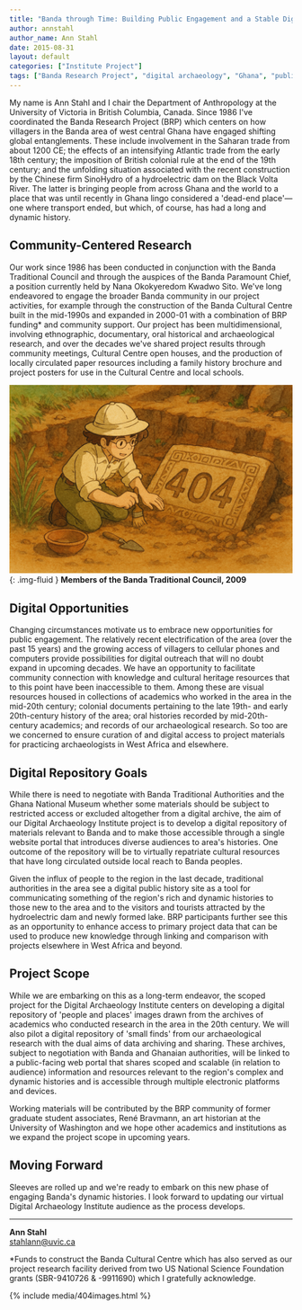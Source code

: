 ```yaml
---
title: "Banda through Time: Building Public Engagement and a Stable Digital Repository"
author: annstahl
author_name: Ann Stahl
date: 2015-08-31
layout: default
categories: ["Institute Project"]
tags: ["Banda Research Project", "digital archaeology", "Ghana", "public engagement", "repository"]
---
```


My name is Ann Stahl and I chair the Department of Anthropology at the University of Victoria in British Columbia, Canada. Since 1986 I've coordinated the Banda Research Project (BRP) which centers on how villagers in the Banda area of west central Ghana have engaged shifting global entanglements. These include involvement in the Saharan trade from about 1200 CE; the effects of an intensifying Atlantic trade from the early 18th century; the imposition of British colonial rule at the end of the 19th century; and the unfolding situation associated with the recent construction by the Chinese firm SinoHydro of a hydroelectric dam on the Black Volta River. The latter is bringing people from across Ghana and the world to a place that was until recently in Ghana lingo considered a 'dead-end place'—one where transport ended, but which, of course, has had a long and dynamic history.

## Community-Centered Research

Our work since 1986 has been conducted in conjunction with the Banda Traditional Council and through the auspices of the Banda Paramount Chief, a position currently held by Nana Okokyeredom Kwadwo Sito. We've long endeavored to engage the broader Banda community in our project activities, for example through the construction of the Banda Cultural Centre built in the mid-1990s and expanded in 2000-01 with a combination of BRP funding* and community support. Our project has been multidimensional, involving ethnographic, documentary, oral historical and archaeological research, and over the decades we've shared project results through community meetings, Cultural Centre open houses, and the production of locally circulated paper resources including a family history brochure and project posters for use in the Cultural Centre and local schools.

![Members of the Banda Traditional Council, 2009](/images/posts/404.png){: .img-fluid }
**Members of the Banda Traditional Council, 2009**

## Digital Opportunities

Changing circumstances motivate us to embrace new opportunities for public engagement. The relatively recent electrification of the area (over the past 15 years) and the growing access of villagers to cellular phones and computers provide possibilities for digital outreach that will no doubt expand in upcoming decades. We have an opportunity to facilitate community connection with knowledge and cultural heritage resources that to this point have been inaccessible to them. Among these are visual resources housed in collections of academics who worked in the area in the mid-20th century; colonial documents pertaining to the late 19th- and early 20th-century history of the area; oral histories recorded by mid-20th-century academics; and records of our archaeological research. So too are we concerned to ensure curation of and digital access to project materials for practicing archaeologists in West Africa and elsewhere.

## Digital Repository Goals

While there is need to negotiate with Banda Traditional Authorities and the Ghana National Museum whether some materials should be subject to restricted access or excluded altogether from a digital archive, the aim of our Digital Archaeology Institute project is to develop a digital repository of materials relevant to Banda and to make those accessible through a single website portal that introduces diverse audiences to area's histories. One outcome of the repository will be to virtually repatriate cultural resources that have long circulated outside local reach to Banda peoples.

Given the influx of people to the region in the last decade, traditional authorities in the area see a digital public history site as a tool for communicating something of the region's rich and dynamic histories to those new to the area and to the visitors and tourists attracted by the hydroelectric dam and newly formed lake. BRP participants further see this as an opportunity to enhance access to primary project data that can be used to produce new knowledge through linking and comparison with projects elsewhere in West Africa and beyond.

## Project Scope

While we are embarking on this as a long-term endeavor, the scoped project for the Digital Archaeology Institute centers on developing a digital repository of 'people and places' images drawn from the archives of academics who conducted research in the area in the 20th century. We will also pilot a digital repository of 'small finds' from our archaeological research with the dual aims of data archiving and sharing. These archives, subject to negotiation with Banda and Ghanaian authorities, will be linked to a public-facing web portal that shares scoped and scalable (in relation to audience) information and resources relevant to the region's complex and dynamic histories and is accessible through multiple electronic platforms and devices.

Working materials will be contributed by the BRP community of former graduate student associates, René Bravmann, an art historian at the University of Washington and we hope other academics and institutions as we expand the project scope in upcoming years.

## Moving Forward

Sleeves are rolled up and we're ready to embark on this new phase of engaging Banda's dynamic histories. I look forward to updating our virtual Digital Archaeology Institute audience as the process develops.

---

**Ann Stahl**  
[stahlann@uvic.ca](mailto:stahlann@uvic.ca)

*Funds to construct the Banda Cultural Centre which has also served as our project research facility derived from two US National Science Foundation grants (SBR-9410726 & -9911690) which I gratefully acknowledge.

{% include media/404images.html %}
